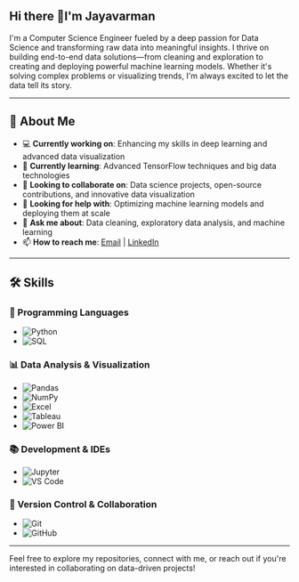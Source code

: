 ## Hi there 👋I'm Jayavarman


I'm a Computer Science Engineer fueled by a deep passion for Data Science and transforming raw data into meaningful insights. I thrive on building end-to-end data solutions—from cleaning and exploration to creating and deploying powerful machine learning models. Whether it's solving complex problems or visualizing trends, I'm always excited to let the data tell its story.

---

## 🚀 About Me
- 💻 **Currently working on**: Enhancing my skills in deep learning and advanced data visualization  
- 🌱 **Currently learning**: Advanced TensorFlow techniques and big data technologies  
- 👯 **Looking to collaborate on**: Data science projects, open-source contributions, and innovative data visualization  
- 🤔 **Looking for help with**: Optimizing machine learning models and deploying them at scale  
- 💬 **Ask me about**: Data cleaning, exploratory data analysis, and machine learning  
- 📫 **How to reach me**: [Email](mailto:jayavarman1207@gmail.com) | [LinkedIn](https://www.linkedin.com/in/jaya-varman-400627246/)  

---

## 🛠️ Skills

### 🧠 Programming Languages
- ![Python](https://img.shields.io/badge/Python-3776AB?style=flat&logo=python&logoColor=white)
- ![SQL](https://img.shields.io/badge/SQL-336791?style=flat&logo=postgresql&logoColor=white)

### 📊 Data Analysis & Visualization
- ![Pandas](https://img.shields.io/badge/Pandas-150458?style=flat&logo=pandas&logoColor=white)
- ![NumPy](https://img.shields.io/badge/NumPy-013243?style=flat&logo=numpy&logoColor=white)
- ![Excel](https://img.shields.io/badge/Excel-217346?style=flat&logo=microsoft-excel&logoColor=white)
- ![Tableau](https://img.shields.io/badge/Tableau-E97627?style=flat&logo=tableau&logoColor=white)
- ![Power BI](https://img.shields.io/badge/PowerBI-F2C811?style=flat&logo=powerbi&logoColor=black)

### 📚 Development & IDEs
- ![Jupyter](https://img.shields.io/badge/Jupyter-F37626?style=flat&logo=jupyter&logoColor=white)
- ![VS Code](https://img.shields.io/badge/VS%20Code-007ACC?style=flat&logo=visual-studio-code&logoColor=white)

### 🔧 Version Control & Collaboration
- ![Git](https://img.shields.io/badge/Git-F05032?style=flat&logo=git&logoColor=white)
- ![GitHub](https://img.shields.io/badge/GitHub-181717?style=flat&logo=github&logoColor=white)


---

Feel free to explore my repositories, connect with me, or reach out if you're interested in collaborating on data-driven projects!

